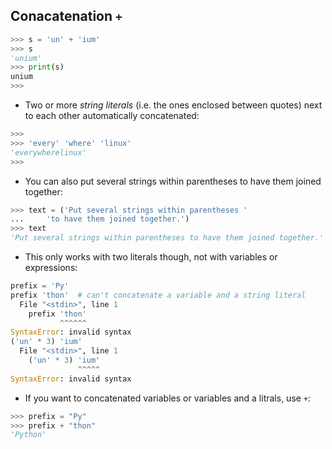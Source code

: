 
## Conacatenation `+`

```python
>>> s = 'un' + 'ium'
>>> s
'unium'
>>> print(s)
unium
>>> 
```

- Two or more *string literals* (i.e. the ones enclosed between quotes) next to each other automatically concatenated:

```python
>>> 
>>> 'every' 'where' 'linux'
'everywherelinux'
>>> 
```

- You can also put several strings within parentheses to have them joined together:

```python
>>> text = ('Put several strings within parentheses '
...     'to have them joined together.')
>>> text
'Put several strings within parentheses to have them joined together.'
```

- This only works with two literals though, not with variables or expressions:

```python
prefix = 'Py'
prefix 'thon'  # can't concatenate a variable and a string literal
  File "<stdin>", line 1
    prefix 'thon'
           ^^^^^^
SyntaxError: invalid syntax
('un' * 3) 'ium'
  File "<stdin>", line 1
    ('un' * 3) 'ium'
               ^^^^^
SyntaxError: invalid syntax
```

- If you want to concatenated variables or variables and a litrals, use `+`:

```python
>>> prefix = "Py"
>>> prefix + "thon"
'Python'
```

